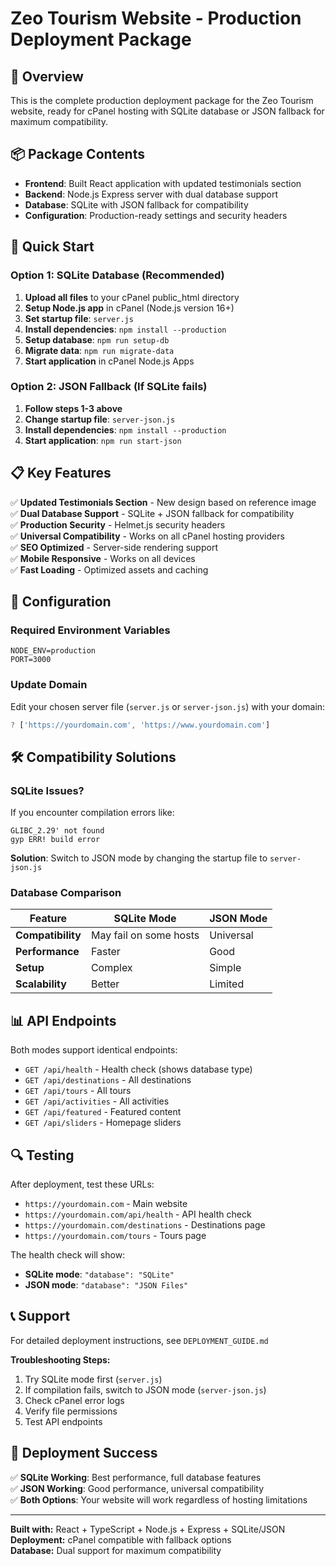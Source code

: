 # Zeo Tourism Website - Production Deployment Package

## 🌟 Overview

This is the complete production deployment package for the Zeo Tourism website, ready for cPanel hosting with SQLite database or JSON fallback for maximum compatibility.

## 📦 Package Contents

- **Frontend**: Built React application with updated testimonials section
- **Backend**: Node.js Express server with dual database support
- **Database**: SQLite with JSON fallback for compatibility
- **Configuration**: Production-ready settings and security headers

## 🚀 Quick Start

### Option 1: SQLite Database (Recommended)
1. **Upload all files** to your cPanel public_html directory
2. **Setup Node.js app** in cPanel (Node.js version 16+)
3. **Set startup file**: `server.js`
4. **Install dependencies**: `npm install --production`
5. **Setup database**: `npm run setup-db`
6. **Migrate data**: `npm run migrate-data`
7. **Start application** in cPanel Node.js Apps

### Option 2: JSON Fallback (If SQLite fails)
1. **Follow steps 1-3 above**
2. **Change startup file**: `server-json.js`
3. **Install dependencies**: `npm install --production`
4. **Start application**: `npm run start-json`

## 📋 Key Features

✅ **Updated Testimonials Section** - New design based on reference image  
✅ **Dual Database Support** - SQLite + JSON fallback for compatibility  
✅ **Production Security** - Helmet.js security headers  
✅ **Universal Compatibility** - Works on all cPanel hosting providers  
✅ **SEO Optimized** - Server-side rendering support  
✅ **Mobile Responsive** - Works on all devices  
✅ **Fast Loading** - Optimized assets and caching  

## 🔧 Configuration

### Required Environment Variables
```
NODE_ENV=production
PORT=3000
```

### Update Domain
Edit your chosen server file (`server.js` or `server-json.js`) with your domain:
```javascript
? ['https://yourdomain.com', 'https://www.yourdomain.com']
```

## 🛠️ Compatibility Solutions

### SQLite Issues?
If you encounter compilation errors like:
```
GLIBC_2.29' not found
gyp ERR! build error
```

**Solution**: Switch to JSON mode by changing the startup file to `server-json.js`

### Database Comparison

| Feature | SQLite Mode | JSON Mode |
|---------|-------------|-----------|
| **Compatibility** | May fail on some hosts | Universal |
| **Performance** | Faster | Good |
| **Setup** | Complex | Simple |
| **Scalability** | Better | Limited |

## 📊 API Endpoints

Both modes support identical endpoints:
- `GET /api/health` - Health check (shows database type)
- `GET /api/destinations` - All destinations
- `GET /api/tours` - All tours
- `GET /api/activities` - All activities
- `GET /api/featured` - Featured content
- `GET /api/sliders` - Homepage sliders

## 🔍 Testing

After deployment, test these URLs:
- `https://yourdomain.com` - Main website
- `https://yourdomain.com/api/health` - API health check
- `https://yourdomain.com/destinations` - Destinations page
- `https://yourdomain.com/tours` - Tours page

The health check will show:
- **SQLite mode**: `"database": "SQLite"`
- **JSON mode**: `"database": "JSON Files"`

## 📞 Support

For detailed deployment instructions, see `DEPLOYMENT_GUIDE.md`

**Troubleshooting Steps:**
1. Try SQLite mode first (`server.js`)
2. If compilation fails, switch to JSON mode (`server-json.js`)
3. Check cPanel error logs
4. Verify file permissions
5. Test API endpoints

## 🎯 Deployment Success

✅ **SQLite Working**: Best performance, full database features  
✅ **JSON Working**: Good performance, universal compatibility  
✅ **Both Options**: Your website will work regardless of hosting limitations  

---

**Built with:** React + TypeScript + Node.js + Express + SQLite/JSON  
**Deployment:** cPanel compatible with fallback options  
**Database:** Dual support for maximum compatibility